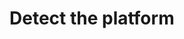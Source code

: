 # Detect the platform 

[Git branch]:(https://github.com/codiku/react-native-introduction/tree/011-EN-platform)